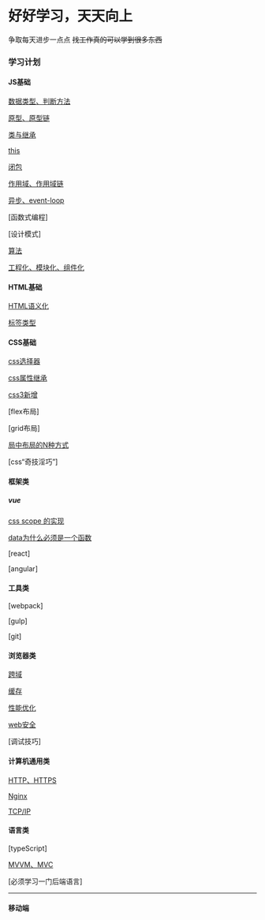 # 好好学习，天天向上
争取每天进步一点点
~~找工作真的可以学到很多东西~~
### 学习计划
#### JS基础
[数据类型、判断方法](./js/datatype.md)

[原型、原型链](./js/prototype.md)
   
[类与继承](./js/class.md)

[this](./js/this.md)

[闭包](./js/closure.md)

[作用域、作用域链](./js/scope.md)

[异步、event-loop](./js/async.md)

[函数式编程]

[设计模式]

[算法](./js/algorithms.md)

[工程化、模块化、组件化](./js/global.md)

#### HTML基础
[HTML语义化](./html/semantic.md)

[标签类型](./html/tag.md)

#### CSS基础
[css选择器](./css/selector.md)

[css属性继承](./css/inherit.md)

[css3新增](./css/add.md)

[flex布局]

[grid布局]

[局中布局的N种方式](./css/center-layout.md)

[css“奇技淫巧”]

#### 框架类
##### vue
[css scope 的实现](./frame/vue/scope.md)

[data为什么必须是一个函数](./frame/vue/data为什么是一个函数.md)

[react]

[angular]
#### 工具类
[webpack]

[gulp]

[git]

#### 浏览器类
[跨域](./browser/crossdomain.md)

[缓存](./browser/cache.md)

[性能优化](./browser/preformance.md)

[web安全](./browser/safety.md)

[调试技巧]

#### 计算机通用类
[HTTP、HTTPS](./common/http.md)

[Nginx](./common/nginx.md)

[TCP/IP](./common/tcpip.md)

#### 语言类
[typeScript]

[MVVM、MVC](./language/mvc-mvvm.md)

[必须学习一门后端语言]

---
#### 移动端
